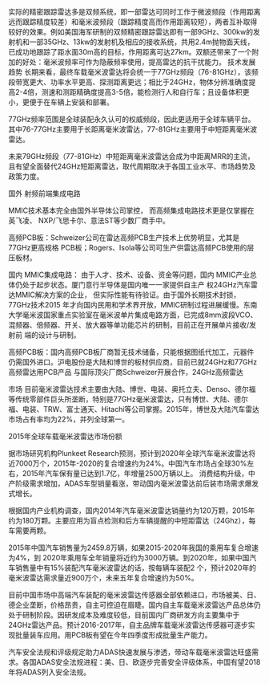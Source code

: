 实际的精密跟踪雷达多是双频系统，即一部雷达可同时工作于微波频段（作用距离远而跟踪精度较差）和毫米波频段（跟踪精度高而作用距离较短），两者互补取得较好的效果。例如美国海军研制的双频精密跟踪雷达即有一部9GHz、300kw的发射机和一部35GHz、13kw的发射机及相应的接收系统，共用2.4m抛物面天线，已成功地跟踪了距水面30m高的目标，作用距离可达27km。双额还带来了一个附加的好处：毫米波频率可作为隐蔽频率使用，提高雷达的抗干扰能力。
技术发展趋势 长期来看，最终车载毫米波雷达将会统一于77GHz频段（76-81GHz），该频段带宽更大、功率水平更高、探测距离更远；相比于24GHz，物体分辨准确度提高2-4倍，测速和测距精确度提高3-5倍，能检测行人和自行车；且设备体积更小，更便于在车辆上安装和部署。

77GHz频率范围是全球装配永久认可的权威频段，因此更适用于全球车辆平台。其中76-77GHz主要用于长距离毫米波雷达，77-81GHz主要用于中短距离毫米波雷达。

未来79GHz频段（77-81GHz）中短距离毫米波雷达会成为中距离MRR的主流，且有望全面替代24GHz短距离雷达，取代周期取决于各国工业水平、市场趋势及政策力度。

国外 射频前端集成电路

MMIC技术基本完全由国外半导体公司掌控， 而高频集成电路技术更是仅掌握在英飞凌、 NXP/飞思卡尔、意法ST等少数厂商手中。

高频PCB板：Schweizer公司在雷达高频PCB生产技术上优势明显，尤其是77GHz更高规格 PCB板；Rogers、Isola等公司可生产供雷达高频PCB使用的层压板材。

国内 MMIC集成电路： 由于人才、技术、设备、资金等问题，国内 MMIC产业总体仍处于起步状态。厦门意行半导体是国内唯一一家提供自主产 权24GHz汽车雷达MMIC解决方案的企业， 但实际性能有待验证。由于国外长期技术封锁，77GHz技术2015 年才向国内民用和学术界开放，MMIC研制过程进展缓慢。东南大学毫米波国家重点实验室在毫米波单片集成电路方面，已完成8mm波段VCO、混频器、倍频器、开关、放大器等单功能芯片的研制，目前正在开展单片接收/发射前 端的设计与研制。

高频PCB板：国内高频PCB板厂商暂无技术储备，只能根据图纸代加工，元器件仍需国外进口。沪电股份是大陆和博世的板材供应商，目前已就24GHz和77GHz高频雷达用PCB产品 与国际顶尖厂商Schweizer开展合作，24GHz高频雷达

市场 目前毫米波雷达技术主要由大陆、博世、电装、奥托立夫、Denso、德尔福等传统零部件巨头所垄断，特别是77GHz毫米波雷达，只有博世、大陆、德尔福、电装、TRW、富士通天、Hitachi等公司掌握。2015年，博世及大陆汽车雷达市场占有率均为22%，并列全球第一。

2015年全球车载毫米波雷达市场份额

据市场研究机构Plunkeet Research预测，预计到2020年全球汽车毫米波雷达将近7000万个，2015年-2020的复合增速约为24%。中国汽车市场占全球30%左右，2015年汽车保有量已达到1.7亿，年增量2500万辆以上。 消费结构升级，中产阶级需求增加，ADAS车型销量看涨，带动国内毫米波雷达前后装市场需求爆发式增长。

根据国内产业机构调查，国内2014年汽车毫米波雷达销量约为120万颗，2015年约为180万颗。主要应用为盲点检测和后方车辆提醒的中短距雷达（24Ghz），每车需要两颗。

2015年中国汽车销售量为2459.8万辆，如果2015-2020年我国的乘用车复合增速为4%，到 2020年乘用车全年销量将近约为3000万辆。到2020年，如果中国汽车销售量中有15%装配汽车毫米波雷达的话，按每辆车装配2 个，预计2020年的毫米波雷达需求量近900万个，未来五年复合增速约为50%。

目前中国市场中高端汽车装配的毫米波雷达传感器全部依赖进口，市场被美、日、德企业垄断，价格昂贵，自主可控迫在眉睫。国内自主车载毫米波雷达产品总体仍处于研制阶段。因研发成本及难度较低，目前国内厂商研发方向主要集中于24GHz雷达产品。预计2016-2017年，自主品牌车载毫米波雷达传感器可逐步实现批量装车应用。用PCB板有望在今年四季度形成批量生产能力。

汽车安全法规和评级规定助力ADAS快速发展与渗透，带动车载毫米波雷达旺盛需求。各国ADAS安全法规进程：美、日、欧逐步完善安全评级体系，中国有望2018年将ADAS列入安全法规。
